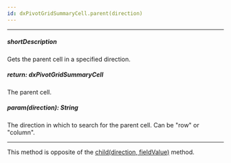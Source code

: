 ```yaml
---
id: dxPivotGridSummaryCell.parent(direction)
---
```

---
##### shortDescription
Gets the parent cell in a specified direction.

##### return: dxPivotGridSummaryCell
The parent cell.

##### param(direction): String
The direction in which to search for the parent cell. Can be "row" or "column".

---
This method is opposite of the [child(direction, fieldValue)](/api-reference/10%20UI%20Widgets/dxPivotGrid/5%20Summary%20Cell/child(direction_fieldValue).md '/Documentation/ApiReference/UI_Components/dxPivotGrid/Summary_Cell/#childdirection_fieldValue') method.